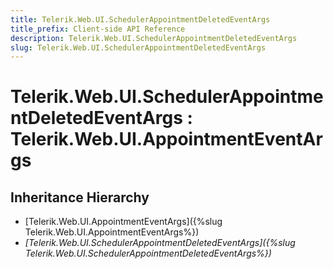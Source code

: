 ```yaml
---
title: Telerik.Web.UI.SchedulerAppointmentDeletedEventArgs
title_prefix: Client-side API Reference
description: Telerik.Web.UI.SchedulerAppointmentDeletedEventArgs
slug: Telerik.Web.UI.SchedulerAppointmentDeletedEventArgs
---
```


# Telerik.Web.UI.SchedulerAppointmentDeletedEventArgs : Telerik.Web.UI.AppointmentEventArgs

## Inheritance Hierarchy

* [Telerik.Web.UI.AppointmentEventArgs]({%slug Telerik.Web.UI.AppointmentEventArgs%})
* *[Telerik.Web.UI.SchedulerAppointmentDeletedEventArgs]({%slug Telerik.Web.UI.SchedulerAppointmentDeletedEventArgs%})*


